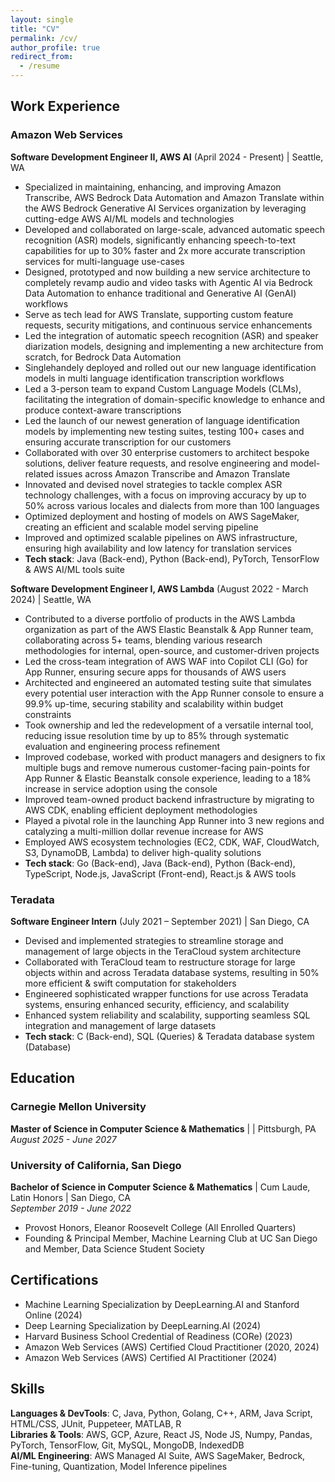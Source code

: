 ```yaml
---
layout: single
title: "CV"
permalink: /cv/
author_profile: true
redirect_from:
  - /resume
---
```


## Work Experience

### Amazon Web Services
**Software Development Engineer II, AWS AI** (April 2024 - Present) | Seattle, WA
- Specialized in maintaining, enhancing, and improving Amazon Transcribe, AWS Bedrock Data Automation and Amazon Translate within the AWS Bedrock Generative AI Services organization by leveraging cutting-edge AWS AI/ML models and technologies
- Developed and collaborated on large-scale, advanced automatic speech recognition (ASR) models, significantly enhancing speech-to-text capabilities for up to 30% faster and 2x more accurate transcription services for multi-language use-cases
- Designed, prototyped and now building a new service architecture to completely revamp audio and video tasks with Agentic AI via Bedrock Data Automation to enhance traditional and Generative AI (GenAI) workflows
- Serve as tech lead for AWS Translate, supporting custom feature requests, security mitigations, and continuous service enhancements
- Led the integration of automatic speech recognition (ASR) and speaker diarization models, designing and implementing a new architecture from scratch, for Bedrock Data Automation
- Singlehandely deployed and rolled out our new language identification models in multi language identification transcription workflows
- Led a 3-person team to expand Custom Language Models (CLMs), facilitating the integration of domain-specific knowledge to enhance and produce context-aware transcriptions
- Led the launch of our newest generation of language identification models by implementing new testing suites, testing 100+ cases and ensuring accurate transcription for our customers
- Collaborated with over 30 enterprise customers to architect bespoke solutions, deliver feature requests, and resolve engineering and model-related issues across Amazon Transcribe and Amazon Translate
- Innovated and devised novel strategies to tackle complex ASR technology challenges, with a focus on improving accuracy by up to 50% across various locales and dialects from more than 100 languages
- Optimized deployment and hosting of models on AWS SageMaker, creating an efficient and scalable model serving pipeline
- Improved and optimized scalable pipelines on AWS infrastructure, ensuring high availability and low latency for translation services
- **Tech stack**: Java (Back-end), Python (Back-end), PyTorch, TensorFlow & AWS AI/ML tools suite

**Software Development Engineer I, AWS Lambda** (August 2022 - March 2024) | Seattle, WA
- Contributed to a diverse portfolio of products in the AWS Lambda organization as part of the AWS Elastic Beanstalk & App Runner team, collaborating across 5+ teams, blending various research methodologies for internal, open-source, and customer-driven projects
- Led the cross-team integration of AWS WAF into Copilot CLI (Go) for App Runner, ensuring secure apps for thousands of AWS users
- Architected and engineered an automated testing suite that simulates every potential user interaction with the App Runner console to ensure a 99.9% up-time, securing stability and scalability within budget constraints
- Took ownership and led the redevelopment of a versatile internal tool, reducing issue resolution time by up to 85% through systematic evaluation and engineering process refinement
- Improved codebase, worked with product managers and designers to fix multiple bugs and remove numerous customer-facing pain-points for App Runner & Elastic Beanstalk console experience, leading to a 18% increase in service adoption using the console
- Improved team-owned product backend infrastructure by migrating to AWS CDK, enabling efficient deployment methodologies
- Played a pivotal role in the launching App Runner into 3 new regions and catalyzing a multi-million dollar revenue increase for AWS
- Employed AWS ecosystem technologies (EC2, CDK, WAF, CloudWatch, S3, DynamoDB, Lambda) to deliver high-quality solutions
- **Tech stack**: Go (Back-end), Java (Back-end), Python (Back-end), TypeScript, Node.js, JavaScript (Front-end), React.js & AWS tools

### Teradata
**Software Engineer Intern** (July 2021 – September 2021) | San Diego, CA
- Devised and implemented strategies to streamline storage and management of large objects in the TeraCloud system architecture
- Collaborated with TeraCloud team to restructure storage for large objects within and across Teradata database systems, resulting in 50% more efficient & swift computation for stakeholders
- Engineered sophisticated wrapper functions for use across Teradata systems, ensuring enhanced security, efficiency, and scalability
- Enhanced system reliability and scalability, supporting seamless SQL integration and management of large datasets
- **Tech stack**: C (Back-end), SQL (Queries) & Teradata database system (Database)

## Education

### Carnegie Mellon University
**Master of Science in Computer Science & Mathematics** | | Pittsburgh, PA
*August 2025 - June 2027*

### University of California, San Diego
**Bachelor of Science in Computer Science & Mathematics** | Cum Laude, Latin Honors | San Diego, CA  
*September 2019 - June 2022*
- Provost Honors, Eleanor Roosevelt College (All Enrolled Quarters)
- Founding & Principal Member, Machine Learning Club at UC San Diego and Member, Data Science Student Society

## Certifications
- Machine Learning Specialization by DeepLearning.AI and Stanford Online (2024)
- Deep Learning Specialization by DeepLearning.AI (2024)
- Harvard Business School Credential of Readiness (CORe) (2023)
- Amazon Web Services (AWS) Certified Cloud Practitioner (2020, 2024)
- Amazon Web Services (AWS) Certified AI Practitioner (2024)

## Skills
**Languages & DevTools**: C, Java, Python, Golang, C++, ARM, Java Script, HTML/CSS, JUnit, Puppeteer, MATLAB, R  
**Libraries & Tools**: AWS, GCP, Azure, React JS, Node JS, Numpy, Pandas, PyTorch, TensorFlow, Git, MySQL, MongoDB, IndexedDB  
**AI/ML Engineering**: AWS Managed AI Suite, AWS SageMaker, Bedrock, Fine-tuning, Quantization, Model Inference pipelines
